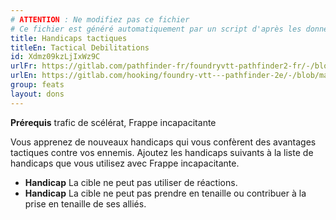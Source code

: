 ```yaml
---
# ATTENTION : Ne modifiez pas ce fichier
# Ce fichier est généré automatiquement par un script d'après les données du module Foundry VTT officiel et de sa traduction
title: Handicaps tactiques
titleEn: Tactical Debilitations
id: Xdmz09kzLjIxWz9C
urlFr: https://gitlab.com/pathfinder-fr/foundryvtt-pathfinder2-fr/-/blob/master/data/feats/Xdmz09kzLjIxWz9C.htm
urlEn: https://gitlab.com/hooking/foundry-vtt---pathfinder-2e/-/blob/master/packs/data/feats.db/tactical-debilitations.json
group: feats
layout: dons
---
```

**Prérequis** trafic de scélérat, Frappe incapacitante

Vous apprenez de nouveaux handicaps qui vous confèrent des avantages tactiques contre vos ennemis. Ajoutez les handicaps suivants à la liste de handicaps que vous utilisez avec Frappe incapacitante. 


- **Handicap** La cible ne peut pas utiliser de réactions.
- **Handicap** La cible ne peut pas prendre en tenaille ou contribuer à la prise en tenaille de ses alliés.


